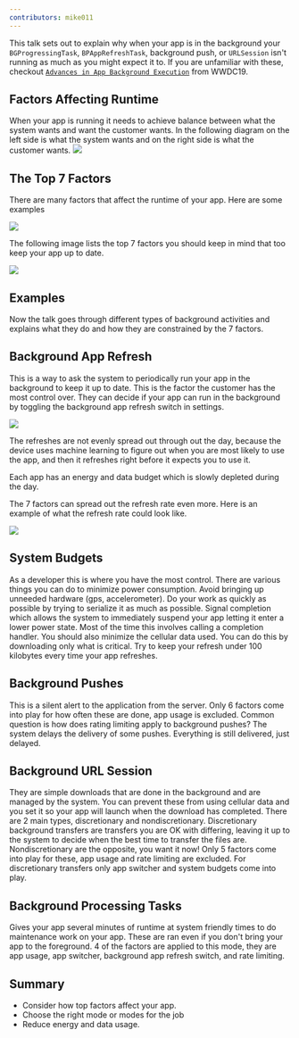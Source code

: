 ```yaml
---
contributors: mike011
---
```


This talk sets out to explain why when your app is in the background your `BGProgressingTask`, `BPAppRefreshTask`, background push, or `URLSession` isn't running as much as you might expect it to. If you are unfamiliar with these, checkout [`Advances in App Background Execution`](../../wwdc19/707/) from WWDC19.

## Factors Affecting Runtime

When your app is running it needs to achieve balance between what the system wants and want the customer wants. In the following diagram on the left side is what the system wants and on the right side is what the customer wants.
![][compare]

## The Top 7 Factors

There are many factors that affect the runtime of your app. Here are some examples

![][factors]

The following image lists the top 7 factors you should keep in mind that too keep your app up to date.

![][memory]

## Examples
Now the talk goes through different types of background activities and explains what they do and how they are constrained by the 7 factors.

## Background App Refresh
This is a way to ask the system to periodically run your app in the background to keep it up to date. This is the factor the customer has the most control over. They can decide if your app can run in the background by toggling the background app refresh switch in settings.

![][toggle]

The refreshes are not evenly spread out through out the day, because the device uses machine learning to figure out when you are most likely to use the app, and then it refreshes right before it expects you to use it.

Each app has an energy and data budget which is slowly depleted during the day.

The 7 factors can spread out the refresh rate even more. Here is an example of what the refresh rate could look like.

![][refresh]

## System Budgets

As a developer this is where you have the most control. There are various things you can do to minimize power consumption. Avoid bringing up unneeded hardware (gps, accelerometer). Do your work as quickly as possible by trying to serialize it as much as possible. Signal completion which allows the system to immediately suspend your app letting it enter a lower power state. Most of the time this involves calling a completion handler. You should also minimize the cellular data used. You can do this by downloading only what is critical. Try to keep your refresh under 100 kilobytes every time your app refreshes.

## Background Pushes

This is a silent alert to the application from the server. Only 6 factors come into play for how often these are done, app usage is excluded. Common question is how does rating limiting apply to background pushes? The system delays the delivery of some pushes. Everything is still delivered, just delayed.

## Background URL Session

They are simple downloads that are done in the background and are managed by the system. You can prevent these from using cellular data and you set it so your app will launch when the download has completed. There are 2 main types, discretionary and nondiscretionary. Discretionary background transfers are transfers you are OK with differing, leaving it up to the system to decide when the best time to transfer the files are. Nondiscretionary are the opposite, you want it now! Only 5 factors come into play for these, app usage and rate limiting are excluded. For discretionary transfers only app switcher and system budgets come into play.

## Background Processing Tasks

Gives your app several minutes of runtime at system friendly times to do maintenance work on your app. These are ran even if you don't bring your app to the foreground. 4 of the factors are applied to this mode, they are app usage, app switcher, background app refresh switch, and rate limiting.

## Summary

- Consider how top factors affect your app.
- Choose the right mode or modes for the job
- Reduce energy and data usage.

[compare]: ../../../images/notes/wwdc20/10063/bed2.png
[memory]: ../../../images/notes/wwdc20/10063/bed.png
[toggle]: ../../../images/notes/wwdc20/10063/bed3.png
[refresh]: ../../../images/notes/wwdc20/10063/bed4.png
[factors]: ../../../images/notes/wwdc20/10063/bed5.png
